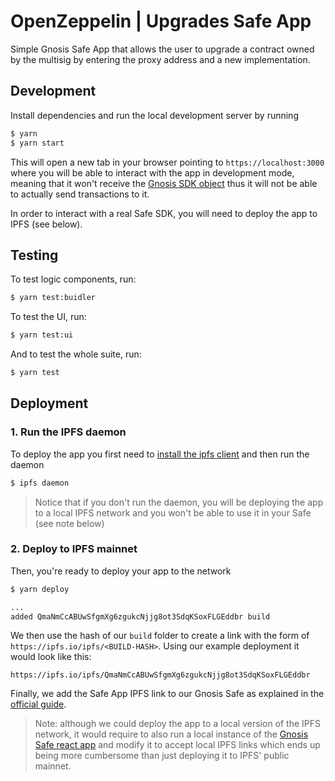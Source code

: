 # OpenZeppelin | Upgrades Safe App

Simple Gnosis Safe App that allows the user to upgrade a contract owned by the multisig by entering the proxy address and a new implementation.

## Development
Install dependencies and run the local development server by running

```bash
$ yarn
$ yarn start
```

This will open a new tab in your browser pointing to `https://localhost:3000` where you will be able to interact with the app in development mode, meaning that it won't receive the [Gnosis SDK object](https://github.com/gnosis/safe-apps-sdk) thus it will not be able to actually send transactions to it.

In order to interact with a real Safe SDK, you will need to deploy the app to IPFS (see below).

## Testing
To test logic components, run:

```bash
$ yarn test:buidler
```

To test the UI, run:

```bash
$ yarn test:ui
```

And to test the whole suite, run:

```bash
$ yarn test
```

## Deployment

### 1. Run the IPFS daemon

To deploy the app you first need to [install the ipfs client](https://docs.ipfs.io/install/) and then run the daemon

```bash
$ ipfs daemon
```
> Notice that if you don't run the daemon, you will be deploying the app to a local IPFS network and you won't be able to use it in your Safe (see note below)

### 2. Deploy to IPFS mainnet

Then, you're ready to deploy your app to the network

```bash
$ yarn deploy

...
added QmaNmCcABUwSfgmXg6zgukcNjjg8ot3SdqKSoxFLGEddbr build
```

We then use the hash of our `build` folder to create a link with the form of `https://ipfs.io/ipfs/<BUILD-HASH>`. Using our example deployment it would look like this:

```
https://ipfs.io/ipfs/QmaNmCcABUwSfgmXg6zgukcNjjg8ot3SdqKSoxFLGEddbr
```

Finally, we add the Safe App IPFS link to our Gnosis Safe as explained in the [official guide](https://help.gnosis-safe.io/en/articles/4022030-add-a-custom-safe-app).

> Note: although we could deploy the app to a local version of the IPFS network, it would require to also run a local instance of the [Gnosis Safe react app](https://github.com/gnosis/safe-react) and modify it to accept local IPFS links which ends up being more cumbersome than just deploying it to IPFS' public mainnet.
